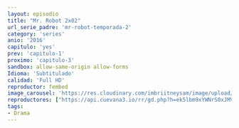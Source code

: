 ```yaml
---
layout: episodio
title: "Mr. Robot 2x02"
url_serie_padre: 'mr-robot-temporada-2'
category: 'series'
anio: '2016'
capitulo: 'yes'
prev: 'capitulo-1'
proximo: 'capitulo-3'
sandbox: allow-same-origin allow-forms
Idioma: 'Subtitulado'
calidad: 'Full HD'
reproductor: fembed
image_carousel: 'https://res.cloudinary.com/imbriitneysam/image/upload/v1546988732/robot2-poster-min.jpg'
reproductores: ["https://api.cuevana3.io/rr/gd.php?h=ek5lbm9xYWNrS0xJMVp5b21KREk0dFBLbjVkaHhkRGdrOG1jbnBpUnhhS1ZxcFNUamNlU3E4MndnSUdZcUtURDI5V1hhNFBQMktiWnlLT2xiTkNzdWRlU3FadVkyUT09"]
tags:
- Drama
---
```











